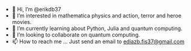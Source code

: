 - 👋 Hi, I’m @erikdb37
- 👀 I’m interested in mathematica physics and action, terror and heroe movies.
- 🌱 I’m currently learning about Python, Julia and quantum computing.
- 💞️ I’m looking to collaborate on quantum computing.
- 📫 How to reach me ... Just send an email to ediazb.fis37@gmail.com

<!---
erikdb37/erikdb37 is a ✨ special ✨ repository because its `README.md` (this file) appears on your GitHub profile.
You can click the Preview link to take a look at your changes.
--->
